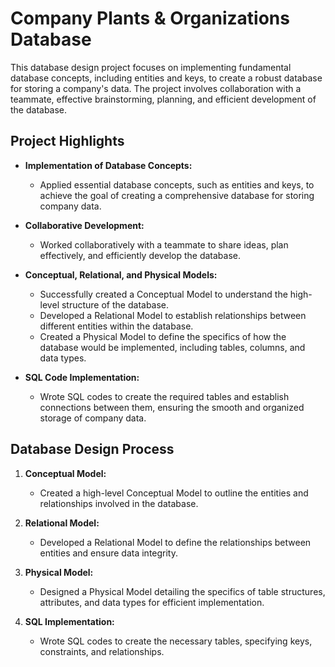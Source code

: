 # Company Plants & Organizations Database

This database design project focuses on implementing fundamental database concepts, including entities and keys, to create a robust database for storing a company's data. The project involves collaboration with a teammate, effective brainstorming, planning, and efficient development of the database.

## Project Highlights

- **Implementation of Database Concepts:**
  - Applied essential database concepts, such as entities and keys, to achieve the goal of creating a comprehensive database for storing company data.

- **Collaborative Development:**
  - Worked collaboratively with a teammate to share ideas, plan effectively, and efficiently develop the database.

- **Conceptual, Relational, and Physical Models:**
  - Successfully created a Conceptual Model to understand the high-level structure of the database.
  - Developed a Relational Model to establish relationships between different entities within the database.
  - Created a Physical Model to define the specifics of how the database would be implemented, including tables, columns, and data types.

- **SQL Code Implementation:**
  - Wrote SQL codes to create the required tables and establish connections between them, ensuring the smooth and organized storage of company data.

## Database Design Process

1. **Conceptual Model:**
   - Created a high-level Conceptual Model to outline the entities and relationships involved in the database.

2. **Relational Model:**
   - Developed a Relational Model to define the relationships between entities and ensure data integrity.

3. **Physical Model:**
   - Designed a Physical Model detailing the specifics of table structures, attributes, and data types for efficient implementation.

4. **SQL Implementation:**
   - Wrote SQL codes to create the necessary tables, specifying keys, constraints, and relationships.
